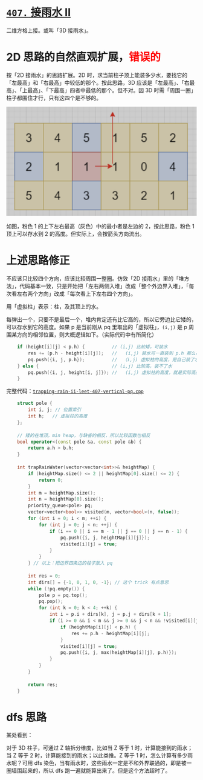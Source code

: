 # [`407.` 接雨水 II](https://leetcode.cn/problems/trapping-rain-water-ii/)

二维方格上接。或叫「3D 接雨水」。

# 2D 思路的自然直观扩展，<font color="red">错误的</font>

按「2D 接雨水」的思路扩展。2D 时，求当前柱子顶上能装多少水，要找它的「左最高」和「右最高」中较低的那个。按此思路，3D 应该是「左最高」、「右最高」、「上最高」、「下最高」四者中最低的那个。但不对。因 3D 时需「周围一圈」柱子都围住才行，只有这四个是不够的。

![pic](pics/trap-rain-3d-failure.png) 

如图，粉色 1 的上下左右最高（灰色）中的最小者是左边的 2，按此思路，粉色 1 顶上可以存水到 2 的高度。但实际上，会按箭头方向流出。

# 上述思路修正

不应该只比较四个方向，应该比较周围一整圈。仿效「2D 接雨水」里的「堆方法」，代码基本一致，只是开始把「左右两侧入堆」改成「整个外边界入堆」，「每次看左右两个方向」改成「每次看上下左右四个方向」。

用「虚拟柱」表示：柱，及其顶上的水。

每弹出一个，只要不是最后一个，堆内肯定还有比它高的，所以它旁边比它矮的，可以存水到它的高度。如果 p 是当前刚从 pq 里取出的「虚拟柱」，`(i,j)` 是 p 周围某方向的相邻位置，则大概逻辑如下。（实际代码中有所简化）
```cpp
    if (height[i][j] < p.h) {          // (i,j) 比较矮，可装水
        res += (p.h - height[i][j]);   //   (i,j) 装水可一直装到 p.h 那么高
        pq.push({i, j, p.h});          //  （i,j) 虚拟柱的高度，是自己装了水后的高度，也就是 p.h
    } else {                           // (i,j) 比较高，装不了水
        pq.push({i, j, height[i, j]}); //   (i,j) 虚拟柱的高度，就是实际高度
    }
```

完整代码：[`trapping-rain-ii-leet-407-vertical-pq.cpp`](code/trapping-rain-ii-leet-407-vertical-pq.cpp)

```cpp
    struct pole {
        int i, j; // 位置索引
        int h;   // 虚拟柱的高度
    };

    // 矮的在堆顶，min heap，与缺省的相反，所以比较函数也相反
    bool operator<(const pole &a, const pole &b) {
        return a.h > b.h;
    }
    
    int trapRainWater(vector<vector<int>>& heightMap) {  
        if (heightMap.size() <= 2 || heightMap[0].size() <= 2) {
            return 0;
        }  
        int m = heightMap.size();
        int n = heightMap[0].size();
        priority_queue<pole> pq;
        vector<vector<bool>> visited(m, vector<bool>(n, false));
        for (int i = 0; i < m; ++i) {
            for (int j = 0; j < n; ++j) {
                if (i == 0 || i == m - 1 || j == 0 || j == n - 1) {
                    pq.push({i, j, heightMap[i][j]});
                    visited[i][j] = true;
                }
            }
        } // 以上：把边界四条边的柱子放入 pq

        int res = 0;
        int dirs[] = {-1, 0, 1, 0, -1}; // 这个 trick 有点意思
        while (!pq.empty()) {
            pole p = pq.top();
            pq.pop();            
            for (int k = 0; k < 4; ++k) {
                int i = p.i + dirs[k], j = p.j + dirs[k + 1];
                if (i >= 0 && i < m && j >= 0 && j < n && !visited[i][j]) {
                    if (heightMap[i][j] < p.h) {
                        res += p.h - heightMap[i][j]; 
                    }
                    visited[i][j] = true;
                    pq.push({i, j, max(heightMap[i][j], p.h)});
                }
            }
        }
        
        return res;
    }
```

# dfs 思路

某处看到：

对于 3D 柱子，可通过 Z 轴拆分维度，比如当 Z 等于 1 时，计算能接到的雨水；当 Z 等于 2 时，计算能接到的雨水；以此类推。Z 等于 1 时，怎么计算有多少雨水呢？可用 dfs 染色，当有雨水时，这些雨水一定是不和外界联通的，即是被一圈墙围起来的，所以 dfs 跑一遍就能算出来了。但是这个方法超时了。

